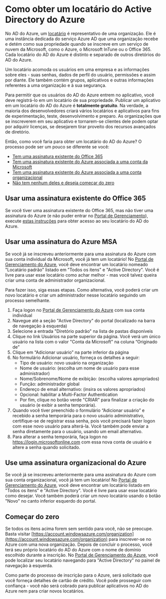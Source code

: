 <properties
	pageTitle="Como obter um locatário do AD do Azure | Microsoft Azure"
	description="Como obter um locatário do Active Directory do Azure para registrar e criar aplicativos."
	services="active-directory"
	documentationCenter=""
	authors="dstrockis"
	manager="terrylan"
	editor=""/>

<tags
	ms.service="active-directory"
	ms.workload="identity"
	ms.tgt_pltfrm="na"
	ms.devlang="na"
	ms.topic="hero-article"
	ms.date="07/02/2015"
	ms.author="dastrock"/>

# Como obter um locatário do Active Directory do Azure

No AD do Azure, um [locatário](https://msdn.microsoft.com/library/azure/jj573650.aspx#BKMK_WhatIsAnAzureADTenant) é representativo de uma organização. Ele é uma instância dedicada do serviço Azure AD que uma organização recebe e detém como sua propriedade quando se inscreve em um serviço de nuvem da Microsoft, como o Azure, o Microsoft InTune ou o Office 365. Cada locatário do AD do Azure é distinto e separado de outros diretórios do AD do Azure.

Um locatário acomoda os usuários em uma empresa e as informações sobre eles - suas senhas, dados de perfil do usuário, permissões e assim por diante. Ele também contém grupos, aplicativos e outras informações referentes a uma organização e à sua segurança.

Para permitir que os usuários do AD do Azure entrem no aplicativo, você deve registrá-lo em um locatário de sua propriedade. Publicar um aplicativo em um locatário do AD do Azure é **totalmente gratuito**. Na verdade, a maioria dos desenvolvedores criará vários locatários e aplicativos para fins de experimentação, teste, desenvolvimento e preparo. As organizações que se inscreverem em seu aplicativo e tornarem-se clientes dele podem optar por adquirir licenças, se desejarem tirar proveito dos recursos avançados de diretório.

Então, como você faria para obter um locatário do AD do Azure? O processo pode ser um pouco se diferente se você:

- [Tem uma assinatura existente do Office 365](#use-an-existing-office-365-subscription)
- [Tem uma assinatura existente do Azure associada a uma conta da Microsoft](#use-an-msa-azure-subscription)
- [Tem uma assinatura existente do Azure associada a uma conta organizacional](#use-an-organizational-azure-subscription)
- [Não tem nenhum deles e deseja começar do zero](#start-from-scratch)

## Usar uma assinatura existente do Office 365
Se você tiver uma assinatura existente do Office 365, mas não tiver uma assinatura do Azure (e não puder entrar no [Portal de Gerenciamento](https://manage.windowsazure.com)), execute [estas instruções](https://technet.microsoft.com/library/dn832618.aspx) para obter acesso ao seu locatário do AD do Azure.

## Usar uma assinatura do Azure MSA
Se você já se inscreveu anteriormente para uma assinatura do Azure com sua conta individual da Microsoft, você já tem um locatário! No [Portal de Gerenciamento do Azure](https://manage.windowsazure.com), você deve encontrar um locatário nomeado "Locatário padrão" listado em "Todos os itens" e "Active Directory". Você é livre para usar esse locatário como achar melhor - mas você talvez queira criar uma conta de administrador organizacional.

Para fazer isso, siga essas etapas. Como alternativa, você poderá criar um novo locatário e criar um administrador nesse locatário seguindo um processo semelhante.

1.	Faça logon no [Portal de Gerenciamento do Azure](https://manage.windowsazure.com) com sua conta individual
2.	Navegue até a seção "Active Directory" do portal (localizado na barra de navegação à esquerda)
3.	Selecione a entrada "Diretório padrão" na lista de pastas disponíveis
4.	Clique no link Usuários na parte superior da página. Você verá um único usuário na lista com o valor "Conta da Microsoft" na coluna “Originado de”
5.	Clique em “Adicionar usuário” na parte inferior da página
6.	No formulário Adicionar usuário, forneça os detalhes a seguir:
    - Tipo de usuário: novo usuário na organização
    - Nome de usuário: (escolha um nome de usuário para esse administrador)
    - Nome/Sobrenome/Nome de exibição: (escolha valores apropriados)
    - Função: administrador global
    - Endereço de email alternativo: (insira os valores apropriados)
    - Opcional: habilitar a Multi-Factor Authentication
    - Por fim, clique no botão verde "CRIAR" para finalizar a criação do usuário (e exibir a senha temporária).
7.	Quando você tiver preenchido o formulário “Adicionar usuário” e recebido a senha temporária para o novo usuário administrativo, certifique-se de registrar essa senha, pois você precisará fazer logon com esse novo usuário para alterá-la. Você também pode enviar a senha diretamente para o usuário, usando um email alternativo.
8.	Para alterar a senha temporária, faça logon no https://login.microsoftonline.com com essa nova conta de usuário e altere a senha quando solicitado.


## Use uma assinatura organizacional do Azure
Se você já se inscreveu anteriormente para uma assinatura do Azure com sua conta organizacional, você já tem um locatário! No [Portal de Gerenciamento do Azure](https://manage.windowsazure.com), você deve encontrar um locatário listado em "Todos os itens" e "Active Directory". Você é livre para usar esse locatário como desejar. Você também poderá criar um novo locatário usando o botão "Novo" no canto inferior esquerdo do portal.


## Começar do zero
Se todos os itens acima forem sem sentido para você, não se preocupe. Basta visitar [https://account.windowsazure.com/organization](https://account.windowsazure.com/organization) para inscrever-se no Azure com uma nova organização. Depois de concluir o processo, você terá seu próprio locatário do AD do Azure com o nome de domínio escolhido durante a inscrição. No [Portal de Gerenciamento do Azure](https://manage.windowsazure.com), você pode localizar seu locatário navegando para "Active Directory" no painel de navegação à esquerda.

Como parte do processo de inscrição para o Azure, será solicitado que você forneça detalhes de cartão de crédito. Você pode prosseguir com confiança - você não será cobrado para publicar aplicativos no AD do Azure nem para criar novos locatários.

<!---HONumber=August15_HO6-->